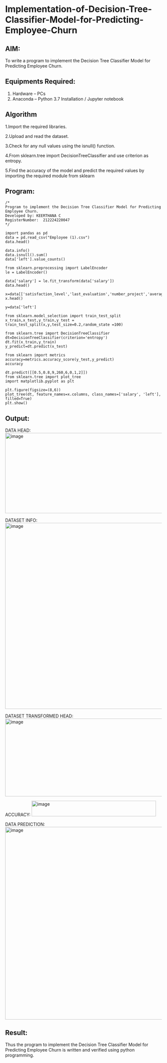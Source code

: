 # Implementation-of-Decision-Tree-Classifier-Model-for-Predicting-Employee-Churn

## AIM:
To write a program to implement the Decision Tree Classifier Model for Predicting Employee Churn.

## Equipments Required:
1. Hardware – PCs
2. Anaconda – Python 3.7 Installation / Jupyter notebook

## Algorithm

1.Import the required libraries.

2.Upload and read the dataset.

3.Check for any null values using the isnull() function.

4.From sklearn.tree import DecisionTreeClassifier and use criterion as entropy.

5.Find the accuracy of the model and predict the required values by importing the required module from sklearn 

 

## Program:
```
/*
Program to implement the Decision Tree Classifier Model for Predicting Employee Churn.
Developed by: KEERTHANA C
RegisterNumber:  212224220047
*/
```
```
import pandas as pd
data = pd.read_csv("Employee (1).csv")
data.head()

data.info()
data.isnull().sum()
data['left'].value_counts()

from sklearn.preprocessing import LabelEncoder
le = LabelEncoder()

data['salary'] = le.fit_transform(data['salary'])
data.head()

x=data[['satisfaction_level','last_evaluation','number_project','average_montly_hours','time_spend_company','Work_accident','promotion_last_5years','salary']]
x.head()

y=data['left']

from sklearn.model_selection import train_test_split
x_train,x_test,y_train,y_test = train_test_split(x,y,test_size=0.2,random_state =100)

from sklearn.tree import DecisionTreeClassifier
dt=DecisionTreeClassifier(criterion='entropy')
dt.fit(x_train,y_train)
y_predict=dt.predict(x_test)

from sklearn import metrics
accuracy=metrics.accuracy_score(y_test,y_predict)
accuracy

dt.predict([[0.5,0.8,9,260,6,0,1,2]])
from sklearn.tree import plot_tree
import matplotlib.pyplot as plt

plt.figure(figsize=(8,6))
plot_tree(dt, feature_names=x.columns, class_names=['salary', 'left'], filled=True)
plt.show()
```

## Output:

DATA HEAD:
<img width="1631" height="258" alt="image" src="https://github.com/user-attachments/assets/4c87bea6-b2cb-4a9e-bb16-82970e760844" />

DATASET INFO:
<img width="611" height="598" alt="image" src="https://github.com/user-attachments/assets/74bdf569-a9c9-495f-b897-b350c33b845b" />

DATASET TRANSFORMED HEAD:
<img width="1618" height="250" alt="image" src="https://github.com/user-attachments/assets/8b39999c-79a2-4113-ad35-5883a9fa09c5" />

ACCURACY:
<img width="400" height="50" alt="image" src="https://github.com/user-attachments/assets/579c5094-36de-48db-96ae-5501c38cf969" />

DATA PREDICTION:
<img width="1033" height="619" alt="image" src="https://github.com/user-attachments/assets/9ba48f3b-6374-4e9a-ae83-0488ac62e43e" />






## Result:
Thus the program to implement the  Decision Tree Classifier Model for Predicting Employee Churn is written and verified using python programming.
